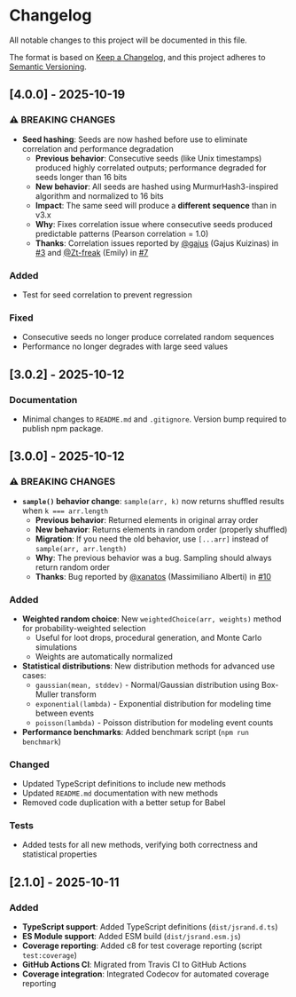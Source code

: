 # Changelog

All notable changes to this project will be documented in this file.

The format is based on [Keep a Changelog](https://keepachangelog.com/en/1.0.0/),
and this project adheres to [Semantic Versioning](https://semver.org/spec/v2.0.0.html).

## [4.0.0] - 2025-10-19

### ⚠️ BREAKING CHANGES
- **Seed hashing**: Seeds are now hashed before use to eliminate correlation and performance degradation
  - **Previous behavior**: Consecutive seeds (like Unix timestamps) produced highly correlated outputs; performance degraded for seeds longer than 16 bits
  - **New behavior**: All seeds are hashed using MurmurHash3-inspired algorithm and normalized to 16 bits
  - **Impact**: The same seed will produce a **different sequence** than in v3.x
  - **Why**: Fixes correlation issue where consecutive seeds produced predictable patterns (Pearson correlation = 1.0)
  - **Thanks**: Correlation issues reported by [@gajus](https://github.com/gajus) (Gajus Kuizinas) in [#3](https://github.com/DomenicoDeFelice/jsrand/issues/3) and [@Zt-freak](https://github.com/Zt-freak) (Emily) in [#7](https://github.com/DomenicoDeFelice/jsrand/issues/7)

### Added
- Test for seed correlation to prevent regression

### Fixed
- Consecutive seeds no longer produce correlated random sequences
- Performance no longer degrades with large seed values

## [3.0.2] - 2025-10-12

### Documentation
- Minimal changes to `README.md` and `.gitignore`. Version bump required to publish npm package.

## [3.0.0] - 2025-10-12

### ⚠️ BREAKING CHANGES
- **`sample()` behavior change**: `sample(arr, k)` now returns shuffled results when `k === arr.length`
  - **Previous behavior**: Returned elements in original array order
  - **New behavior**: Returns elements in random order (properly shuffled)
  - **Migration**: If you need the old behavior, use `[...arr]` instead of `sample(arr, arr.length)`
  - **Why**: The previous behavior was a bug. Sampling should always return random order
  - **Thanks**: Bug reported by [@xanatos](https://github.com/xanatos) (Massimiliano Alberti) in [#10](https://github.com/DomenicoDeFelice/jsrand/issues/10)

### Added
- **Weighted random choice**: New `weightedChoice(arr, weights)` method for probability-weighted selection
  - Useful for loot drops, procedural generation, and Monte Carlo simulations
  - Weights are automatically normalized
- **Statistical distributions**: New distribution methods for advanced use cases:
  - `gaussian(mean, stddev)` - Normal/Gaussian distribution using Box-Muller transform
  - `exponential(lambda)` - Exponential distribution for modeling time between events
  - `poisson(lambda)` - Poisson distribution for modeling event counts
- **Performance benchmarks**: Added benchmark script (`npm run benchmark`)

### Changed
- Updated TypeScript definitions to include new methods
- Updated `README.md` documentation with new methods
- Removed code duplication with a better setup for Babel

### Tests
- Added tests for all new methods, verifying both correctness and statistical properties

## [2.1.0] - 2025-10-11

### Added
- **TypeScript support**: Added TypeScript definitions (`dist/jsrand.d.ts`)
- **ES Module support**: Added ESM build (`dist/jsrand.esm.js`)
- **Coverage reporting**: Added c8 for test coverage reporting (script `test:coverage`)
- **GitHub Actions CI**: Migrated from Travis CI to GitHub Actions
- **Coverage integration**: Integrated Codecov for automated coverage reporting

